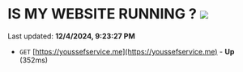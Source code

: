 # IS MY WEBSITE RUNNING ? [![](https://img.shields.io/static/v1?label=Sponsor&message=%E2%9D%A4&logo=GitHub&color=%23fe8e86)](https://github.com/sponsors/Youssef-Lehmam)

Last updated: **12/4/2024, 9:23:27 PM**

- `GET` [https://youssefservice.me](https://youssefservice.me) - **Up** (352ms)
